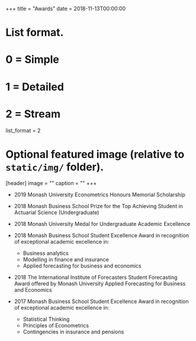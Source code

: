 +++
title = "Awards"
date = 2018-11-13T00:00:00

# List format.
#   0 = Simple
#   1 = Detailed
#   2 = Stream
list_format = 2

# Optional featured image (relative to `static/img/` folder).
[header]
image = ""
caption = ""
+++

 

* 2019 Monash University Econometrics Honours Memorial Scholarship

* 2018 Monash Business School Prize for the Top Achieving Student in Actuarial Science (Undergraduate) 

* 2018 Monash University Medal for Undergraduate Academic Excellence

* 2018 Monash Business School Student Excellence Award in recognition of exceptional academic excellence in:  

  - Business analytics
  - Modelling in finance and insurance
  - Applied forecasting for business and economics

* 2018 The International Institute of Forecasters Student Forecasting Award 
    offered by Monash University Applied Forecasting for Business and Economics 

* 2017 Monash Business School Student Excellence Award in recognition of exceptional academic excellence in:  

  - Statistical Thinking
  - Principles of Econometrics
  - Contingencies in insurance and pensions
